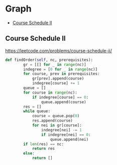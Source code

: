 # Graph

+ [Course Schedule II](#course-schedule-ii)

## Course Schedule II

https://leetcode.com/problems/course-schedule-ii/

```python
def findOrder(self, nc, prerequisites):
        gr = [[] for _ in range(nc)]
        indegree = [0 for _ in range(nc)]
        for course, prev in prerequisites:
            gr[prev].append(course)
            indegree[course] += 1
        queue = []
        for course in range(nc):
            if indegree[course] == 0:
                queue.append(course)
        res = []
        while queue:
            course = queue.pop(0)
            res.append(course)
            for nei in gr[course]:
                indegree[nei] -= 1
                if indegree[nei] == 0:
                    queue.append(nei)
        if len(res) == nc:
            return res
        else:
            return []
```